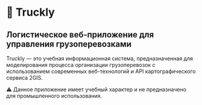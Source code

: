 # 🚚 Truckly
## Логистическое веб-приложение для управления грузоперевозками
Truckly — это учебная информационная система, предназначенная для моделирования процесса организации грузоперевозок с использованием современных веб-технологий и API картографического сервиса 2GIS.

⚠️ Данное приложение имеет учебный характер и не предназначено для промышленного использования.
